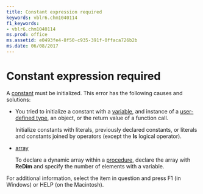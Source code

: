 ```yaml
---
title: Constant expression required
keywords: vblr6.chm1040114
f1_keywords:
- vblr6.chm1040114
ms.prod: office
ms.assetid: e0493fe4-8f50-c935-391f-0ffaca726b2b
ms.date: 06/08/2017
---
```



# Constant expression required

A [constant](vbe-glossary.md) must be initialized. This error has the following causes and solutions:



- You tried to initialize a constant with a [variable](vbe-glossary.md), and instance of a [user-defined type](vbe-glossary.md), an object, or the return value of a function call.
    
    Initialize constants with literals, previously declared constants, or literals and constants joined by operators (except the **Is** logical operator).
    
- [array](vbe-glossary.md)
    
    To declare a dynamic array within a [procedure](vbe-glossary.md), declare the array with **ReDim** and specify the number of elements with a variable.
    

For additional information, select the item in question and press F1 (in Windows) or HELP (on the Macintosh).

